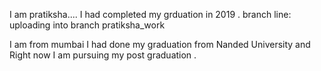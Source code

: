 I am pratiksha....
 I had completed my grduation in 2019 .
branch line: uploading into branch pratiksha_work

I am from mumbai
I had done my graduation from Nanded University and Right now I am pursuing my post graduation .
